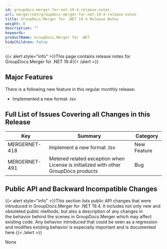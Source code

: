 ```yaml
---
id: groupdocs-merger-for-net-19-4-release-notes
url: merger/net/groupdocs-merger-for-net-19-4-release-notes
title: GroupDocs.Merger for .NET 19.4 Release Notes
weight: 8
description: ""
keywords: 
productName: GroupDocs.Merger for .NET
hideChildren: False
---
```

{{< alert style="info" >}}This page contains release notes for GroupDocs.Merger for .NET 19.4{{< /alert >}}

## Major Features

There is a following new feature in this regular monthly release:

*   Implemented a new format .tsv

## Full List of Issues Covering all Changes in this Release

| Key | Summary | Category |
| --- | --- | --- |
| MERGERNET-418 | Implement a new format .tsv | New Feature |
| MERGERNET-491 | Metered related exception when License is initialized with other GroupDocs products | Bug |

## Public API and Backward Incompatible Changes

{{< alert style="info" >}}This section lists public API changes that were introduced in GroupDocs.Merger for .NET 19.4. It includes not only new and obsoleted public methods, but also a description of any changes in the behavior behind the scenes in GroupDocs.Merger which may affect existing code. Any behavior introduced that could be seen as a regression and modifies existing behavior is especially important and is documented here.{{< /alert >}}

None
